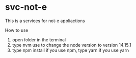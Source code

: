 # svc-not-e
This is a services for not-e appliactions

How to use
1. open folder in the terminal
2. type nvm use to change the node version to version 14.15.1
3. type npm install if you use npm, type yarn if you use yarn
